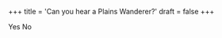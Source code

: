 +++
title = 'Can you hear a Plains Wanderer?'
draft = false
+++

<oe-verification-grid id="verification-grid" grid-size="1">
    <oe-verification verified="true" shortcut="y">Yes</oe-verification>
    <oe-verification verified="false" shortcut="n">No</oe-verification>
</oe-verification-grid>
<oe-data-source for="verification-grid" src="/example.csv"></oe-data-source>
